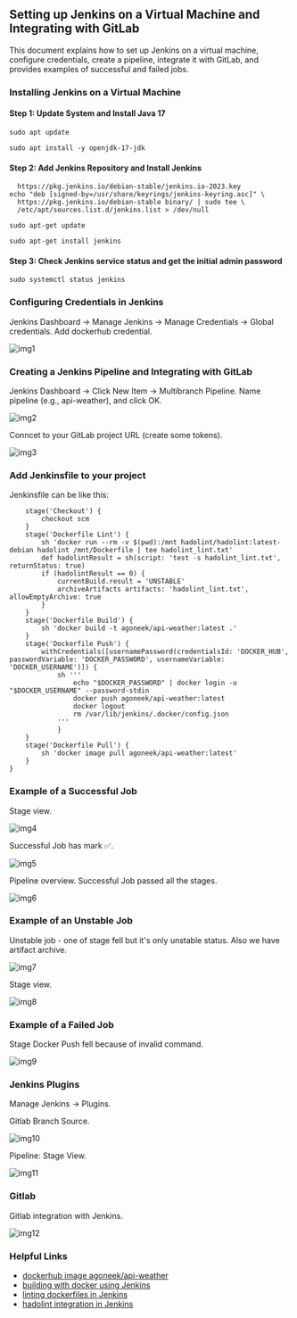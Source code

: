 ## Setting up Jenkins on a Virtual Machine and Integrating with GitLab
This document explains how to set up Jenkins on a virtual machine, configure credentials, create a pipeline, integrate it with GitLab, and provides examples of successful and failed jobs.

### Installing Jenkins on a Virtual Machine
#### Step 1: Update System and Install Java 17
`sudo apt update`

`sudo apt install -y openjdk-17-jdk`

#### Step 2: Add Jenkins Repository and Install Jenkins
```sudo wget -O /usr/share/keyrings/jenkins-keyring.asc \
  https://pkg.jenkins.io/debian-stable/jenkins.io-2023.key
echo "deb [signed-by=/usr/share/keyrings/jenkins-keyring.asc]" \
  https://pkg.jenkins.io/debian-stable binary/ | sudo tee \
  /etc/apt/sources.list.d/jenkins.list > /dev/null
```
`sudo apt-get update`

`sudo apt-get install jenkins`

#### Step 3: Check Jenkins service status and get the initial admin password
`sudo systemctl status jenkins`

### Configuring Credentials in Jenkins
Jenkins Dashboard → Manage Jenkins → Manage Credentials → Global credentials.
Add dockerhub credential.

![img1](Jenkins_doc/img/image1.png)

### Creating a Jenkins Pipeline and Integrating with GitLab
Jenkins Dashboard → Click New Item → Multibranch Pipeline. Name pipeline (e.g., api-weather), and click OK.

![img2](Jenkins_doc/img/image2.png)

Conncet to your GitLab project URL (create some tokens).

![img3](Jenkins_doc/img/image3.png)

### Add Jenkinsfile to your project
Jenkinsfile can be like this:
```node {
    stage('Checkout') {
        checkout scm
    }
    stage('Dockerfile Lint') {
        sh 'docker run --rm -v $(pwd):/mnt hadolint/hadolint:latest-debian hadolint /mnt/Dockerfile | tee hadolint_lint.txt'
        def hadolintResult = sh(script: 'test -s hadolint_lint.txt', returnStatus: true)
        if (hadolintResult == 0) {
            currentBuild.result = 'UNSTABLE'
            archiveArtifacts artifacts: 'hadolint_lint.txt', allowEmptyArchive: true
        }
    }
    stage('Dockerfile Build') {
        sh 'docker build -t agoneek/api-weather:latest .'
    }
    stage('Dockerfile Push') {
        withCredentials([usernamePassword(credentialsId: 'DOCKER_HUB', passwordVariable: 'DOCKER_PASSWORD', usernameVariable: 'DOCKER_USERNAME')]) {
            sh '''
                echo "$DOCKER_PASSWORD" | docker login -u "$DOCKER_USERNAME" --password-stdin
                docker push agoneek/api-weather:latest
                docker logout
                rm /var/lib/jenkins/.docker/config.json
            '''
            }
    }
    stage('Dockerfile Pull') {
        sh 'docker image pull agoneek/api-weather:latest'
    }
}
```
### Example of a Successful Job
Stage view.

![img4](Jenkins_doc/img/image4.png)

Successful Job has mark ✅.

![img5](Jenkins_doc/img/image5.png)

Pipeline overview. Successful Job passed all the stages.

![img6](Jenkins_doc/img/image6.png)
### Example of an Unstable Job
Unstable job - one of stage fell but it's only unstable status. Also we have artifact archive.

![img7](Jenkins_doc/img/image7.png)

Stage view.

![img8](Jenkins_doc/img/image8.png)
### Example of a Failed Job
Stage Docker Push fell because of invalid command.

![img9](Jenkins_doc/img/image9.png)
### Jenkins Plugins
Manage Jenkins → Plugins.

Gitlab Branch Source.

![img10](Jenkins_doc/img/image10.png)

Pipeline: Stage View.

![img11](Jenkins_doc/img/image11.png)
### Gitlab
Gitlab integration with Jenkins.

![img12](Jenkins_doc/img/image12.png)

### Helpful Links
- [dockerhub image agoneek/api-weather](https://hub.docker.com/r/agoneek/api-weather/tags)
- [building with docker using Jenkins](https://www.liatrio.com/resources/blog/building-with-docker-using-jenkins-pipelines)
- [linting dockerfiles in Jenkins](https://itobey.dev/linting-dockerfiles-in-jenkins-pipelines-with-hadolint/)
- [hadolint integration in Jenkins](https://github.com/hadolint/hadolint/blob/master/docs/INTEGRATION.md)